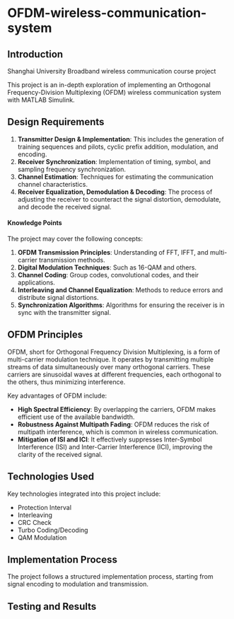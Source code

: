 # OFDM-wireless-communication-system

## Introduction
Shanghai University Broadband wireless communication course project

This project is an in-depth exploration of implementing an Orthogonal Frequency-Division Multiplexing (OFDM) wireless communication system with MATLAB Simulink. 

## Design Requirements

1. **Transmitter Design & Implementation**: This includes the generation of training sequences and pilots, cyclic prefix addition, modulation, and encoding.
2. **Receiver Synchronization**: Implementation of timing, symbol, and sampling frequency synchronization.
3. **Channel Estimation**: Techniques for estimating the communication channel characteristics.
4. **Receiver Equalization, Demodulation & Decoding**: The process of adjusting the receiver to counteract the signal distortion, demodulate, and decode the received signal.

#### Knowledge Points

The project may cover the following concepts:
1. **OFDM Transmission Principles**: Understanding of FFT, IFFT, and multi-carrier transmission methods.
2. **Digital Modulation Techniques**: Such as 16-QAM and others.
3. **Channel Coding**: Group codes, convolutional codes, and their applications.
4. **Interleaving and Channel Equalization**: Methods to reduce errors and distribute signal distortions.
5. **Synchronization Algorithms**: Algorithms for ensuring the receiver is in sync with the transmitter signal.

## OFDM Principles

OFDM, short for Orthogonal Frequency Division Multiplexing, is a form of multi-carrier modulation technique. It operates by transmitting multiple streams of data simultaneously over many orthogonal carriers. These carriers are sinusoidal waves at different frequencies, each orthogonal to the others, thus minimizing interference.

Key advantages of OFDM include:
- **High Spectral Efficiency**: By overlapping the carriers, OFDM makes efficient use of the available bandwidth.
- **Robustness Against Multipath Fading**: OFDM reduces the risk of multipath interference, which is common in wireless communication.
- **Mitigation of ISI and ICI**: It effectively suppresses Inter-Symbol Interference (ISI) and Inter-Carrier Interference (ICI), improving the clarity of the received signal.

## Technologies Used
Key technologies integrated into this project include:
- Protection Interval
- Interleaving
- CRC Check
- Turbo Coding/Decoding
- QAM Modulation

## Implementation Process
The project follows a structured implementation process, starting from signal encoding to modulation and transmission.

## Testing and Results



